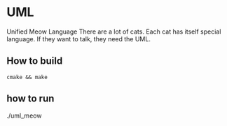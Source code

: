 # UML
Unified Meow Language
There are a lot of cats. Each cat has itself special language.
If they want to talk, they need the UML.


## How to build
    cmake && make

## how to run 
 ./uml\_meow
